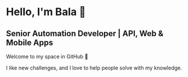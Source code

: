# **Hello, I'm Bala 👋**

## Senior Automation Developer | API, Web & Mobile Apps 

Welcome to my space in GitHub 🎉

I like new challenges, and I love to help people solve with my knowledge.
